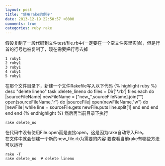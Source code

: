 ```yaml
---
layout: post
title: "使用rake的例子"
date: 2013-12-19 22:50:57 +0800
comments: true
categories: ruby rake
---
```


假设复制了一段代码到文件test/file.rb中(一定要在一个空文件夹里实验)，但是行首的行号也被复制了，现在需要把行号去掉
```
1 ruby1
2 ruby1
3 ruby1
4 ruby1
5 ruby1
```

在那个文件目录下，新建一个文件Rakefile写入以下代码
{% highlight ruby %}
desc "delete lineno"
task :delete_lineno do
  files = Dir['*.rb']
  files.each do |sourceFileName|
    newFileName = ["new_",sourceFileName].join("")
    open(sourceFileName,"r") do |sourceFile|
      open(newFileName,"w") do |newFile|
        while line = sourceFile.gets
          newFile.puts line.split[1]
        end
      end
    end
  end
end
{% endhighlight %}
然后再当前目录下执行
```
rake delete_no
```
在代码中没有使用File.open而是直接open，这是因为rake自动导入File。  
在文件中就会创建一个新的new_file.rb为需要的内容
要查看当前rake有哪些方法可以运行
```
rake -T
rake delete_no  # delete lineno
```

